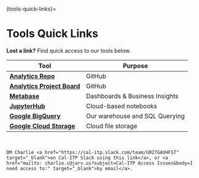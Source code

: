 (tools-quick-links)=
# Tools Quick Links
**Lost a link?** Find quick access to our tools below.

| Tool | Purpose |
| -------- | -------- |
| [**Analytics Repo**](https://github.com/cal-itp/data-analyses) | GitHub |
| [**Analytics Project Board**](https://github.com/cal-itp/data-analyses/projects/1) | GitHub |
| [**Metabase**](https://dashboards.calitp.org/) | Dashboards & Business Insights |
| [**JupyterHub**](https://notebooks.calitp.org/) | Cloud-based notebooks |
| [**Google BigQuery**](https://console.cloud.google.com/bigquery) | Our warehouse and SQL Querying |
| [**Google Cloud Storage**](https://console.cloud.google.com/storage/browser/calitp-analytics-data) | Cloud file storage |



&nbsp;
```{admonition} Still need access to a tool on this page?
DM Charlie <a href="https://cal-itp.slack.com/team/U027GAVHFST" target="_blank">on Cal-ITP Slack using this link</a>, or <a href="mailto: charlie.c@jarv.us?subject=Cal-ITP Access Issues&body=I need access to:" target="_blank">by email</a>.
```
